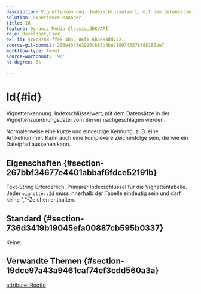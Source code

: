 ```yaml
---
description: Vignettenkennung. Indexschlüsselwert, mit dem Datensätze in der Vignettenzuordnungsdatei vom Server nachgeschlagen werden.
solution: Experience Manager
title: Id
feature: Dynamic Media Classic,SDK/API
role: Developer,User
exl-id: 5c0c8788-ffe5-4b42-86f6-6b4683dd7c21
source-git-commit: 206e4643e3926cb85b4be2189743578f88180be7
workflow-type: tm+mt
source-wordcount: '96'
ht-degree: 6%

---
```


# Id{#id}

Vignettenkennung. Indexschlüsselwert, mit dem Datensätze in der Vignettenzuordnungsdatei vom Server nachgeschlagen werden.

Normalerweise eine kurze und eindeutige Kennung, z. B. eine Artikelnummer. Kann auch eine komplexere Zeichenfolge sein, die wie ein Dateipfad aussehen kann.

## Eigenschaften {#section-267bbf34677e4401abbaf6fdce52191b}

Text-String Erforderlich. Primärer Indexschlüssel für die Vignettentabelle. Jeder `vignette::Id` muss innerhalb der Tabelle eindeutig sein und darf keine &quot;,“-Zeichen enthalten.

## Standard {#section-736d3419b19045efa00887cb595b0337}

Keine.

## Verwandte Themen {#section-19dce97a43a9461caf74ef3cdd560a3a}

[attribute::RootId](../../../../../ir-api/material-cat/image-rendering-api-ref/c-ir-material-catalog/c-ir-attributes-reference/r-ir-rootid.md#reference-54b42b7125824be593378c1accb70d5a)
